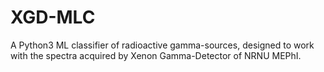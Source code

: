 # XGD-MLC
A Python3 ML classifier of radioactive gamma-sources, designed to work with the spectra acquired by Xenon Gamma-Detector of NRNU MEPhI.
